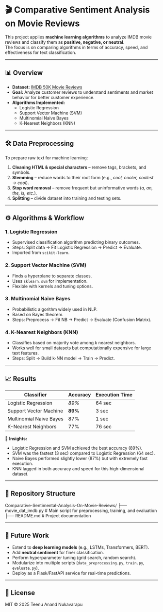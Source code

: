 # 🎬 Comparative Sentiment Analysis on Movie Reviews  

This project applies **machine learning algorithms** to analyze IMDB movie reviews and classify them as **positive, negative, or neutral**.  
The focus is on comparing algorithms in terms of accuracy, speed, and effectiveness for text classification.  

---

## 📊 Overview
- **Dataset:** [IMDB 50K Movie Reviews](https://www.kaggle.com/datasets/lakshmi25npathi/imdb-dataset-of-50k-movie-reviews)  
- **Goal:** Analyze customer reviews to understand sentiments and market behavior for better customer experience.  
- **Algorithms Implemented:**  
  - Logistic Regression  
  - Support Vector Machine (SVM)  
  - Multinomial Naive Bayes  
  - K-Nearest Neighbors (KNN)  

---

## 🛠️ Data Preprocessing
To prepare raw text for machine learning:  
1. **Cleaning HTML & special characters** – remove tags, brackets, and symbols.  
2. **Stemming** – reduce words to their root form (e.g., *cool, cooler, coolest → cool*).  
3. **Stop word removal** – remove frequent but uninformative words (*a, an, the, is, etc.*).  
4. **Splitting** – divide dataset into training and testing sets.  

---

## ⚙️ Algorithms & Workflow

### 1. Logistic Regression
- Supervised classification algorithm predicting binary outcomes.  
- Steps: Split data → Fit Logistic Regression → Predict → Evaluate.  
- Imported from `scikit-learn`.  

### 2. Support Vector Machine (SVM)
- Finds a hyperplane to separate classes.  
- Uses `sklearn.svm` for implementation.  
- Flexible with kernels and tuning options.  

### 3. Multinomial Naive Bayes
- Probabilistic algorithm widely used in NLP.  
- Based on Bayes theorem.  
- Steps: Preprocess → Fit NB → Predict → Evaluate (Confusion Matrix).  

### 4. K-Nearest Neighbors (KNN)
- Classifies based on majority vote among *k* nearest neighbors.  
- Works well for small datasets but computationally expensive for large text features.  
- Steps: Split → Build k-NN model → Train → Predict.  

---

## 📈 Results

| Classifier              | Accuracy | Execution Time |
|--------------------------|----------|----------------|
| Logistic Regression      | *89%*| 64 sec         |
| Support Vector Machine   | **89%** | 3 sec          |
| Multinomial Naive Bayes  | 87%      | 1 sec          |
| K-Nearest Neighbors      | 77%      | 76 sec         |

🔎 **Insights:**  
- Logistic Regression and SVM achieved the best accuracy (89%).  
- SVM was the fastest (3 sec) compared to Logistic Regression (64 sec).  
- Naive Bayes performed slightly lower (87%) but with extremely fast execution.  
- KNN lagged in both accuracy and speed for this high-dimensional dataset.  

---

## 📂 Repository Structure

Comparative-Sentimental-Analysis-On-Movie-Reviews/
├── movie_dat_imdb.py      # Main script for preprocessing, training, and evaluation
├── README.md              # Project documentation


---

## 🔮 Future Work
- Extend to **deep learning models** (e.g., LSTMs, Transformers, BERT).  
- Add **neutral sentiment** for finer classification.  
- Perform hyperparameter tuning (grid search, random search).  
- Modularize into multiple scripts (`data_preprocessing.py`, `train.py`, `evaluate.py`).  
- Deploy as a Flask/FastAPI service for real-time predictions.  

---

## 📜 License
MIT © 2025 Teenu Anand Nukavarapu  
